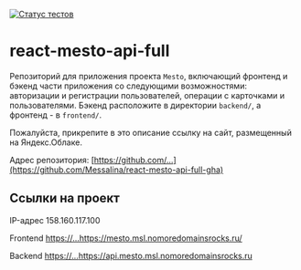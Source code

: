 [![Статус тестов](../../actions/workflows/tests.yml/badge.svg)](../../actions/workflows/tests.yml)

# react-mesto-api-full
Репозиторий для приложения проекта `Mesto`, включающий фронтенд и бэкенд части приложения со следующими возможностями: авторизации и регистрации пользователей, операции с карточками и пользователями. Бэкенд расположите в директории `backend/`, а фронтенд - в `frontend/`. 
  
Пожалуйста, прикрепите в это описание ссылку на сайт, размещенный на Яндекс.Облаке.

Адрес репозитория: [https://github.com/...](https://github.com/MessaIina/react-mesto-api-full-gha)

## Ссылки на проект

IP-адрес 158.160.117.100

Frontend [https://...](https://mesto.msl.nomoredomainsrocks.ru/)https://mesto.msl.nomoredomainsrocks.ru/

Backend [https://...](https://api.mesto.msl.nomoredomainsrocks.ru)https://api.mesto.msl.nomoredomainsrocks.ru
